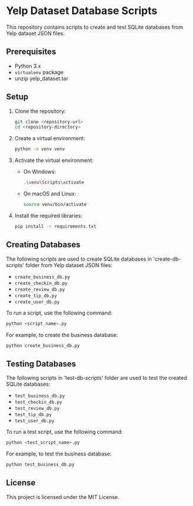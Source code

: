 # Yelp Dataset Database Scripts

This repository contains scripts to create and test SQLite databases from Yelp dataset JSON files.

## Prerequisites

- Python 3.x
- `virtualenv` package
- unzip yelp_dataset.tar

## Setup

1. Clone the repository:

    ```sh
    git clone <repository-url>
    cd <repository-directory>
    ```

2. Create a virtual environment:

    ```sh
    python -m venv venv
    ```

3. Activate the virtual environment:

    - On Windows:

        ```sh
        .\venv\Scripts\activate
        ```

    - On macOS and Linux:

        ```sh
        source venv/bin/activate
        ```

4. Install the required libraries:

    ```sh
    pip install -r requirements.txt
    ```

## Creating Databases

The following scripts are used to create SQLite databases in 'create-db-scripts' folder from Yelp dataset JSON files:

- `create_business_db.py`
- `create_checkin_db.py`
- `create_review_db.py`
- `create_tip_db.py`
- `create_user_db.py`

To run a script, use the following command:

```sh
python <script_name>.py
```

For example, to create the business database:

```sh
python create_business_db.py
```

## Testing Databases

The following scripts in 'test-db-scripts' folder are used to test the created SQLite databases:

- `test_business_db.py`
- `test_checkin_db.py`
- `test_review_db.py`
- `test_tip_db.py`
- `test_user_db.py`

To run a test script, use the following command:

```sh
python <test_script_name>.py
```

For example, to test the business database:

```sh
python test_business_db.py
```

## License

This project is licensed under the MIT License.